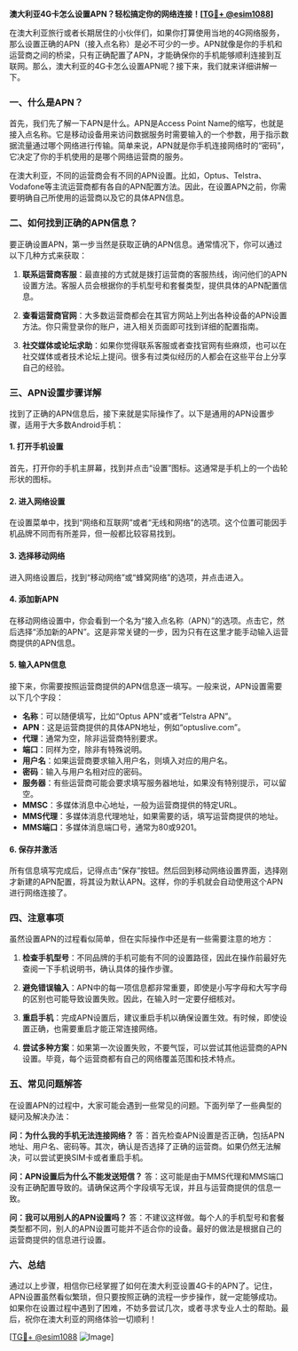 **澳大利亚4G卡怎么设置APN？轻松搞定你的网络连接！[[TG💪+ @esim1088](https://t.me/s/esim1088)]**

在澳大利亚旅行或者长期居住的小伙伴们，如果你打算使用当地的4G网络服务，那么设置正确的APN（接入点名称）是必不可少的一步。APN就像是你的手机和运营商之间的桥梁，只有正确配置了APN，才能确保你的手机能够顺利连接到互联网。那么，澳大利亚的4G卡怎么设置APN呢？接下来，我们就来详细讲解一下。

### 一、什么是APN？

首先，我们先了解一下APN是什么。APN是Access Point Name的缩写，也就是接入点名称。它是移动设备用来访问数据服务时需要输入的一个参数，用于指示数据流量通过哪个网络进行传输。简单来说，APN就是你手机连接网络时的“密码”，它决定了你的手机使用的是哪个网络运营商的服务。

在澳大利亚，不同的运营商会有不同的APN设置。比如，Optus、Telstra、Vodafone等主流运营商都有各自的APN配置方法。因此，在设置APN之前，你需要明确自己所使用的运营商以及它的具体APN信息。

### 二、如何找到正确的APN信息？

要正确设置APN，第一步当然是获取正确的APN信息。通常情况下，你可以通过以下几种方式来获取：

1. **联系运营商客服**：最直接的方式就是拨打运营商的客服热线，询问他们的APN设置方法。客服人员会根据你的手机型号和套餐类型，提供具体的APN配置信息。
   
2. **查看运营商官网**：大多数运营商都会在其官方网站上列出各种设备的APN设置方法。你只需登录你的账户，进入相关页面即可找到详细的配置指南。

3. **社交媒体或论坛求助**：如果你觉得联系客服或者查找官网有些麻烦，也可以在社交媒体或者技术论坛上提问。很多有过类似经历的人都会在这些平台上分享自己的经验。

### 三、APN设置步骤详解

找到了正确的APN信息后，接下来就是实际操作了。以下是通用的APN设置步骤，适用于大多数Android手机：

#### 1. 打开手机设置

首先，打开你的手机主屏幕，找到并点击“设置”图标。这通常是手机上的一个齿轮形状的图标。

#### 2. 进入网络设置

在设置菜单中，找到“网络和互联网”或者“无线和网络”的选项。这个位置可能因手机品牌不同而有所差异，但一般都比较容易找到。

#### 3. 选择移动网络

进入网络设置后，找到“移动网络”或“蜂窝网络”的选项，并点击进入。

#### 4. 添加新APN

在移动网络设置中，你会看到一个名为“接入点名称（APN）”的选项。点击它，然后选择“添加新的APN”。这是非常关键的一步，因为只有在这里才能手动输入运营商提供的APN信息。

#### 5. 输入APN信息

接下来，你需要按照运营商提供的APN信息逐一填写。一般来说，APN设置需要以下几个字段：

- **名称**：可以随便填写，比如“Optus APN”或者“Telstra APN”。
- **APN**：这是运营商提供的具体APN地址，例如“optuslive.com”。
- **代理**：通常为空，除非运营商特别要求。
- **端口**：同样为空，除非有特殊说明。
- **用户名**：如果运营商要求输入用户名，则填入对应的用户名。
- **密码**：输入与用户名相对应的密码。
- **服务器**：有些运营商可能会要求填写服务器地址，如果没有特别提示，可以留空。
- **MMSC**：多媒体消息中心地址，一般为运营商提供的特定URL。
- **MMS代理**：多媒体消息代理地址，如果需要的话，填写运营商提供的地址。
- **MMS端口**：多媒体消息端口号，通常为80或9201。

#### 6. 保存并激活

所有信息填写完成后，记得点击“保存”按钮。然后回到移动网络设置界面，选择刚才新建的APN配置，将其设为默认APN。这样，你的手机就会自动使用这个APN进行网络连接了。

### 四、注意事项

虽然设置APN的过程看似简单，但在实际操作中还是有一些需要注意的地方：

1. **检查手机型号**：不同品牌的手机可能有不同的设置路径，因此在操作前最好先查阅一下手机说明书，确认具体的操作步骤。

2. **避免错误输入**：APN中的每一项信息都非常重要，即使是小写字母和大写字母的区别也可能导致设置失败。因此，在输入时一定要仔细核对。

3. **重启手机**：完成APN设置后，建议重启手机以确保设置生效。有时候，即使设置正确，也需要重启才能正常连接网络。

4. **尝试多种方案**：如果第一次设置失败，不要气馁，可以尝试其他运营商的APN设置。毕竟，每个运营商都有自己的网络覆盖范围和技术特点。

### 五、常见问题解答

在设置APN的过程中，大家可能会遇到一些常见的问题。下面列举了一些典型的疑问及解决办法：

**问：为什么我的手机无法连接网络？**
答：首先检查APN设置是否正确，包括APN地址、用户名、密码等。其次，确认是否选择了正确的运营商。如果仍然无法解决，可以尝试更换SIM卡或者重启手机。

**问：APN设置后为什么不能发送短信？**
答：这可能是由于MMS代理和MMS端口没有正确配置导致的。请确保这两个字段填写无误，并且与运营商提供的信息一致。

**问：我可以用别人的APN设置吗？**
答：不建议这样做。每个人的手机型号和套餐类型都不同，别人的APN设置可能并不适合你的设备。最好的做法是根据自己的运营商提供的信息进行设置。

### 六、总结

通过以上步骤，相信你已经掌握了如何在澳大利亚设置4G卡的APN了。记住，APN设置虽然看似繁琐，但只要按照正确的流程一步步操作，就一定能够成功。如果你在设置过程中遇到了困难，不妨多尝试几次，或者寻求专业人士的帮助。最后，祝你在澳大利亚的网络体验一切顺利！

[[TG💪+ @esim1088](https://t.me/s/esim1088) ![Image](https://i.postimg.cc/4NQfJmqS/Snipaste-2025-05-13-00-14-12.png)]